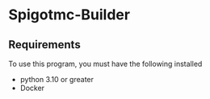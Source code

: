 # Spigotmc-Builder

## Requirements

To use this program, you must have the following installed

- python 3.10 or greater
- Docker
